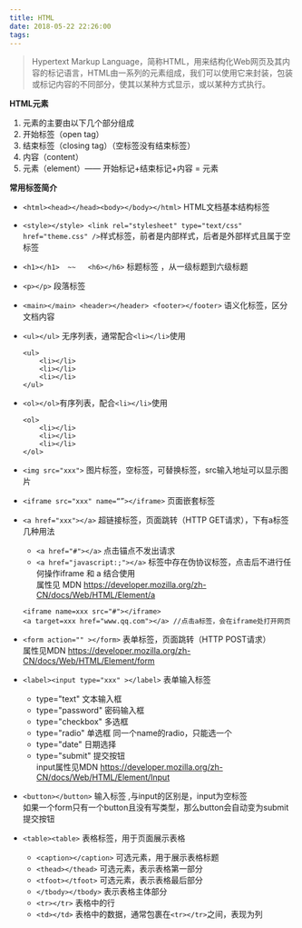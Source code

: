 ```yaml
---
title: HTML
date: 2018-05-22 22:26:00
tags:
---
```

> Hypertext Markup Language，简称HTML，用来结构化Web网页及其内容的标记语言，HTML由一系列的元素组成，我们可以使用它来封装，包装或标记内容的不同部分，使其以某种方式显示，或以某种方式执行。 

**HTML元素** 
1. 元素的主要由以下几个部分组成  
2. 开始标签（open tag）
3. 结束标签（closing tag）（空标签没有结束标签）
4. 内容（content）
5. 元素（element）—— 开始标记+结束标记+内容 = 元素  

**常用标签简介**  
- ``<html><head></head><body></body></html>``  HTML文档基本结构标签  

- ``<style></style> <link rel="stylesheet" type="text/css" href="theme.css" />``样式标签，前者是内部样式，后者是外部样式且属于空标签  

- ``<h1></h1>  ~~   <h6></h6>``  标题标签 ，从一级标题到六级标题  

- ``<p></p>`` 段落标签  
- ``<main></main> <header></header> <footer></footer>`` 语义化标签，区分文档内容  

- ``<ul></ul>`` 无序列表，通常配合``<li></li>``使用  
    ```
    <ul>
        <li></li>
        <li></li>
        <li></li> 
    </ul>
    ```
- ``<ol></ol>``有序列表，配合``<li></li>``使用
    ```
    <ol>
        <li></li>
        <li></li>
        <li></li>
    </ol>
    ```
- ``<img src="xxx">`` 图片标签，空标签，可替换标签，src输入地址可以显示图片  

- ``<iframe src="xxx" name=“”></iframe>`` 页面嵌套标签  

- ``<a href="xxx"></a>`` 超链接标签，页面跳转（HTTP GET请求），下有a标签几种用法  
    - ``<a href="#"></a>`` 点击锚点不发出请求  
    - ``<a href="javascript:;"></a>`` 标签中存在伪协议标签，点击后不进行任何操作iframe 和 a 结合使用  
    属性见 MDN https://developer.mozilla.org/zh-CN/docs/Web/HTML/Element/a  
    ``` 
    <iframe name=xxx src="#"></iframe>
    <a target=xxx href="www.qq.com"></a> //点击a标签，会在iframe处打开网页
    ```    
- ``<form action="" ></form>``  表单标签，页面跳转（HTTP POST请求）  
属性见MDN https://developer.mozilla.org/zh-CN/docs/Web/HTML/Element/form  

- ``<label><input type="xxx" ></label>`` 表单输入标签  
    - type="text"   文本输入框  
    - type="password"  密码输入框  
    - type="checkbox" 多选框  
    - type="radio" 单选框  同一个name的radio，只能选一个  
    - type="date" 日期选择  
    - type="submit" 提交按钮  
    input属性见MDN https://developer.mozilla.org/zh-CN/docs/Web/HTML/Element/Input  
- ``<button></button>`` 输入标签 ,与input的区别是，input为空标签  
    如果一个form只有一个button且没有写类型，那么button会自动变为submit提交按钮  

- ``<table><table>`` 表格标签，用于页面展示表格  
    - ``<caption></caption>`` 可选元素，用于展示表格标题  
    - ``<thead></thead>`` 可选元素，表示表格第一部分  
    - ``<tfoot></tfoot>`` 可选元素，表示表格最后部分  
    - ``</tbody></tbody>`` 表示表格主体部分  
    - ``<tr></tr>`` 表格中的行  
    - ``<td></td>`` 表格中的数据，通常包裹在``<tr></tr>``之间，表现为列  
